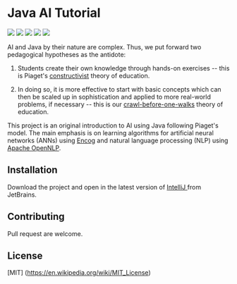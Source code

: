 # Java AI Tutorial

![](https://badgen.net/badge/Java/1.16/FF0000?icon=github)
![](https://badgen.net/badge/Encog/3.4/6E86FF?icon=github)
![](https://badgen.net/badge/OpenNLP/1.9.3/1ED760)
![](https://badgen.net/badge/Maven/Bundled/FF00FF)
![](https://badgen.net/badge/Maintained/YES/FFFF00)


AI and Java by their nature are complex.
Thus, we put forward two pedagogical hypotheses as the antidote:
1. Students create their own knowledge
   through hands-on exercises -- this is Piaget's
   [constructivist](https://en.wikipedia.org/wiki/Constructivism_(philosophy_of_education)) theory of education.
   
2. In doing so, it is more effective
   to start with basic concepts which can then be scaled up in sophistication
   and applied to more real-world problems, if necessary -- this is our
   [crawl-before-one-walks](https://en.wiktionary.org/wiki/crawl_before_one_walks) theory of education.

This project is an original introduction to AI using Java following Piaget's model.
The main emphasis is on learning algorithms for
artificial neural networks (ANNs) using [Encog](https://www.heatonresearch.com/encog/) and
natural language processing (NLP) using [Apache OpenNLP](https://opennlp.apache.org/).

## Installation
Download the project and open in the latest version of
[IntelliJ ](https://www.jetbrains.com/idea/download/?fromIDE=#section=windows)
from JetBrains.

## Contributing
Pull request are welcome.

## License
[MIT] (https://en.wikipedia.org/wiki/MIT_License)